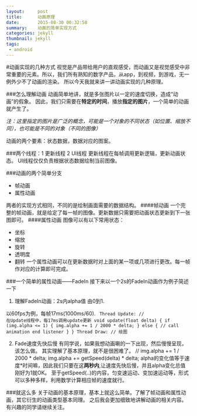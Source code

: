 ```yaml
---
layout:     post
title:      动画原理
date:       2015-08-30 00:32:58
summary:    动画的简单实现方式
categories: jekyll
thumbnail: jekyll
tags:
 - android
---
```

#动画实现的几种方式
视觉是产品带给用户的直观感受，而动画又是视觉感受中非常重要的元素。所以，我们所有熟知的数字产品，从app，到视频，到游戏，无一例外少不了动画的渲染。
所以今天我就来讲一讲动画实现的几种原理。

###怎么理解动画
动画简单地讲，就是多张图片以一定的速度切换，造成“动画”的假象。
因此，我们只需要在**特定的时间**，播放**指定的图片**，一个简单的动画就产生了。

*注：这里指定的图片是广泛的概念，可能是一个对象的不同状态（如位置、缩放不同），也可能是不同的对象（不同的图像）*

动画的两个要素：状态数据，数据对应的图案。

###两个线程：1  更新线程  2 UI线程
更新线程在每帧调用更新逻辑，更新动画状态。
UI线程仅仅负责根据状态数据绘制当前图像。

###动画的两个简单分支
- 帧动画
- 属性动画

两者的实现方式相同，不同的是绘制画面需要的数据结构。
####帧动画
一个完整的帧动画，就是给定了每一帧的图像。更新数据只需要把动画状态更新到下一张图即可。
####属性动画
图像可以有以下常用状态：
- 坐标
- 缩放
- 旋转
- 透明度
- 翻转
一个属性动画可以在更新数据时对上面的某一项或几项进行更改。每一帧作对应的计算即可完成。

###一个简单的属性动画——FadeIn
接下来以一个2s的FadeIn动画作为例子简述一下

1. 理解FadeIn动画：2s内alpha值 由0到1.

以60fps为例，每帧17ms(1000ms/60).
<code>
	Thread Update:
	// 在Update线程中，每17ms调用update更新
	void update(float delta) {
		if (img.alpha <= 1) {
			img.alpha += 1 / 2000 * delta;
		} else {
			// call animation end listener
		}
	}
	Thread Draw:
	// 绘图
</code>

2. Fade速度先快后慢
有同学说，如果我想动画唰的一下出现，然后慢慢呈现，该怎么做。
其实理解了基本原理，就不是很困难了。
			// img.alpha += 1 / 2000 * delta;
			img.alpha += getSpeed(delta) * delta;
			alpha的变化值等于速度*时间嘛，因此我们只要在这**两秒内**,让速度先快后慢，并且alpha变化总值刚好为1就OK。
至于getSpeed(..)的内容，匀变速运动、变加速运动等，形式可以多种多样，利用数学计算相应帧的速度就行。

###就这么多
关于动画的基本原理，基本上就这么简单。了解了帧动画和属性动画，其它衍生的动画类型基本同理。
之后我会更加细致地讲解动画的相关内容。有兴趣的同学请继续关注。
